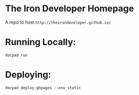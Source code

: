# The Iron Developer Homepage

A repo to host `http://theirondeveloper.github.io/`

# Running Locally:

`docpad run`

# Deploying:

`docpad deploy-ghpages --env static`
